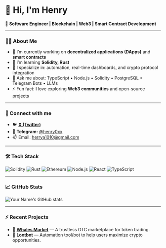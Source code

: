 # 👋 Hi, I'm Henry

🚀 **Software Engineer | Blockchain | Web3 | Smart Contract Development**

---

### 🧑‍💻 About Me
- 🔭 I’m currently working on **decentralized applications (DApps)** and **smart contracts**
- 🌱 I’m learning **Solidity, Rust**
- 🧩 I specialize in: automation, real-time dashboards, and crypto protocol integration
- 💬 Ask me about: TypeScript • Node.js • Solidity • PostgreSQL • Telegram Bots • LLMs
- ⚡ Fun fact: I love exploring **Web3 communities** and open-source projects

---

### 🔗 Connect with me
-  🐦 [**X (Twitter)**](https://x.com/stepenomics_btc)
- 💬 **Telegram:** [@henry0xx](https://t.me/henry0xx)
- 📫 Email: [herrya1010@gmail.com](mailto:herrya1010@gmail.com)

---

### 🛠️ Tech Stack
![Solidity](https://img.shields.io/badge/-Solidity-363636?style=flat&logo=solidity)
![Rust](https://img.shields.io/badge/-Rust-black?style=flat&logo=rust)
![Ethereum](https://img.shields.io/badge/-Ethereum-3C3C3D?style=flat&logo=ethereum)
![Node.js](https://img.shields.io/badge/-Node.js-339933?style=flat&logo=node.js)
![React](https://img.shields.io/badge/-React-61DAFB?style=flat&logo=react)
![TypeScript](https://img.shields.io/badge/-TypeScript-3178C6?style=flat&logo=typescript)

---

### 📈 GitHub Stats

![Your Name's GitHub stats](https://github-readme-stats.vercel.app/api?username=yourusername&show_icons=true&theme=radical)

---

### ⚡ Recent Projects
- 🐋 [**Whales Market**](https://whales.market/) — A trustless OTC marketplace for token trading.
- 🤖 [**Lootbot**](http://lootbot.xyz/) — Automation tool/bot to help users maximize crypto opportunities.
